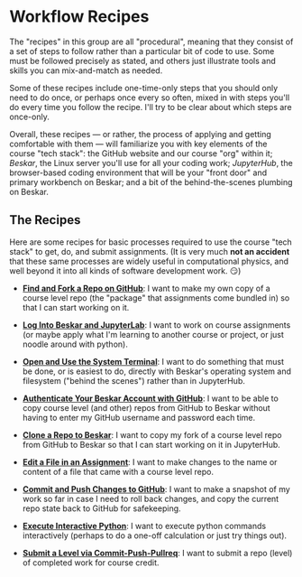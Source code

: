 # Workflow Recipes

The "recipes" in this group are all "procedural", meaning that they consist of a set of steps to follow rather than a particular bit of code to use. Some must be followed precisely as stated, and others just illustrate tools and skills you can mix-and-match as needed.

Some of these recipes include one-time-only steps that you should only need to do once, or perhaps once every so often, mixed in with steps you'll do every time you follow the recipe. I'll try to be clear about which steps are once-only.

Overall, these recipes — or rather, the process of applying and getting comfortable with them — will familiarize you with key elements of the course "tech stack": the GitHub website and our course "org" within it; _Beskar_, the Linux server you'll use for all your coding work; _JupyterHub_, the browser-based coding environment that will be your "front door" and primary workbench on Beskar; and a bit of the behind-the-scenes plumbing on Beskar.

## The Recipes

Here are some recipes for basic processes required to use the course "tech stack" to get, do, and submit assignments. (It is very much **not an accident** that these same processes are widely useful in computational physics, and well beyond it into all kinds of software development work. 😏)

- **[Find and Fork a Repo on GitHub](find-and-fork.md)**: I want to make my own copy of a course level repo (the "package" that assignments come bundled in) so that I can start working on it.

- **[Log Into Beskar and JupyterLab](beskar-and-jlab.md)**: I want to work on course assignments (or maybe apply what I'm learning to another course or project, or just noodle around with python).

- **[Open and Use the System Terminal](system-terminal.md)**: I want to do something that must be done, or is easiest to do, directly with Beskar's operating system and filesystem ("behind the scenes") rather than in JupyterHub.

- **[Authenticate Your Beskar Account with GitHub](authenticate-to-github.md)**: I want to be able to copy course level (and other) repos from GitHub to Beskar without having to enter my GitHub username and password each time.

- **[Clone a Repo to Beskar](clone-to-beskar.md)**: I want to copy my fork of a course level repo from GitHub to Beskar so that I can start working on it in JupyterHub.

- **[Edit a File in an Assignment](edit-file.md)**: I want to make changes to the name or content of a file that came with a course level repo.

- **[Commit and Push Changes to GitHub](commit-push.md)**: I want to make a snapshot of my work so far in case I need to roll back changes, and copy the current repo state back to GitHub for safekeeping.

- **[Execute Interactive Python](interactive-python.md)**: I want to execute python commands interactively (perhaps to do a one-off calculation or just try things out).

- **[Submit a Level via Commit-Push-Pullreq](submit-level.md)**: I want to submit a repo (level) of completed work for course credit.
